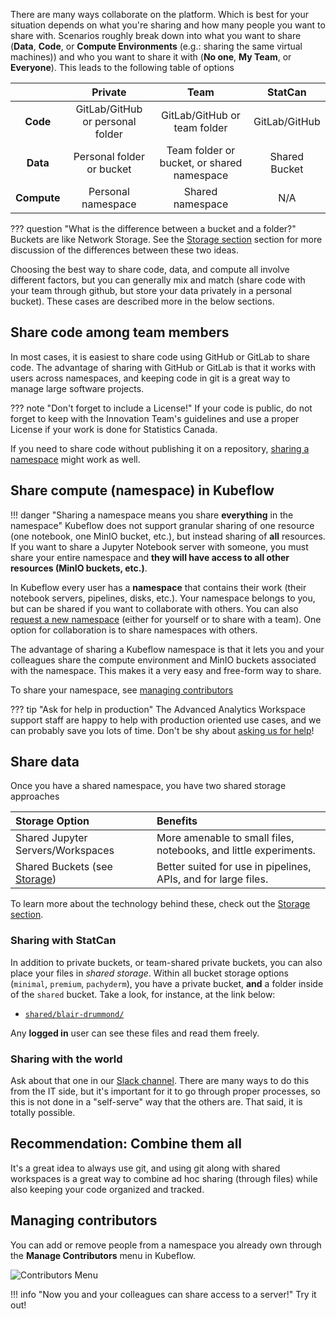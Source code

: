 There are many ways collaborate on the platform. Which is best for your
situation depends on what you're sharing and how many people you want to share
with. Scenarios roughly break down into what you want to share (**Data**,
**Code**, or **Compute Environments** (e.g.: sharing the same virtual machines))
and who you want to share it with (**No one**, **My Team**, or **Everyone**).
This leads to the following table of options

|             |           **Private**            |                  **Team**                  |  **StatCan**  |
| :---------: | :------------------------------: | :----------------------------------------: | :-----------: |
|  **Code**   | GitLab/GitHub or personal folder |        GitLab/GitHub or team folder        | GitLab/GitHub |
|  **Data**   |    Personal folder or bucket     | Team folder or bucket, or shared namespace | Shared Bucket |
| **Compute** |        Personal namespace        |              Shared namespace              |      N/A      |

<!-- prettier-ignore -->
??? question "What is the difference between a bucket and a folder?"
    Buckets are like Network Storage. See the [Storage section](./Storage.md) section for more discussion of the differences between these two ideas.

Choosing the best way to share code, data, and compute all involve different
factors, but you can generally mix and match (share code with your team through
github, but store your data privately in a personal bucket). These cases are
described more in the below sections.

## Share code among team members

In most cases, it is easiest to share code using GitHub or GitLab to share code.
The advantage of sharing with GitHub or GitLab is that it works with users
across namespaces, and keeping code in git is a great way to manage large
software projects.

<!-- prettier-ignore -->
??? note "Don't forget to include a License!"
    If your code is public, do not forget to keep with the Innovation Team's guidelines and use a proper License if your work is done for Statistics Canada.

If you need to share code without publishing it on a repository,
[sharing a namespace](#share-compute-namespace-in-kubeflow) might work as well.

## Share compute (namespace) in Kubeflow

<!-- prettier-ignore -->
!!! danger "Sharing a namespace means you share **everything** in the namespace"
    Kubeflow does not support granular sharing of one resource (one notebook, one MinIO bucket, etc.), but instead sharing of **all** resources. If you want to share a Jupyter Notebook server with someone, you must share your entire namespace and **they will have access to all other resources (MinIO buckets, etc.)**.

In Kubeflow every user has a **namespace** that contains their work (their
notebook servers, pipelines, disks, etc.). Your namespace belongs to you, but
can be shared if you want to collaborate with others. You can also
[request a new namespace](Request-a-Namespace.md) (either for yourself or to
share with a team). One option for collaboration is to share namespaces with
others.

The advantage of sharing a Kubeflow namespace is that it lets you and your
colleagues share the compute environment and MinIO buckets associated with the
namespace. This makes it a very easy and free-form way to share.

To share your namespace, see [managing contributors](#managing-contributors)

<!-- prettier-ignore -->
??? tip "Ask for help in production"
    The Advanced Analytics Workspace support staff are happy to help with production oriented use cases, and we can probably save you lots of time. Don't be shy about [asking us for help](../Help.md)!

## Share data

Once you have a shared namespace, you have two shared storage approaches

| Storage Option                                      | Benefits                                                         |
| :-------------------------------------------------- | :--------------------------------------------------------------- |
| Shared Jupyter Servers/Workspaces                   | More amenable to small files, notebooks, and little experiments. |
| Shared Buckets (see [Storage](../index.md#storage)) | Better suited for use in pipelines, APIs, and for large files.   |

To learn more about the technology behind these, check out the
[Storage section](../index.md#storage).

### Sharing with StatCan

In addition to private buckets, or team-shared private buckets, you can also
place your files in _shared storage_. Within all bucket storage options
(`minimal`, `premium`, `pachyderm`), you have a private bucket, **and** a folder
inside of the `shared` bucket. Take a look, for instance, at the link below:

- [`shared/blair-drummond/`](https://minimal-tenant1-minio.covid.cloud.statcan.ca/minio/shared/blair-drummond/)

Any **logged in** user can see these files and read them freely.

### Sharing with the world

Ask about that one in our [Slack channel](https://statcan-aaw.slack.com). There
are many ways to do this from the IT side, but it's important for it to go
through proper processes, so this is not done in a "self-serve" way that the
others are. That said, it is totally possible.

## Recommendation: Combine them all

It's a great idea to always use git, and using git along with shared workspaces
is a great way to combine ad hoc sharing (through files) while also keeping your
code organized and tracked.

## Managing contributors

You can add or remove people from a namespace you already own through the
**Manage Contributors** menu in Kubeflow.

![Contributors Menu](../images/kubeflow_contributors.png)

<!-- prettier-ignore -->
!!! info "Now you and your colleagues can share access to a server!"
    Try it out!
